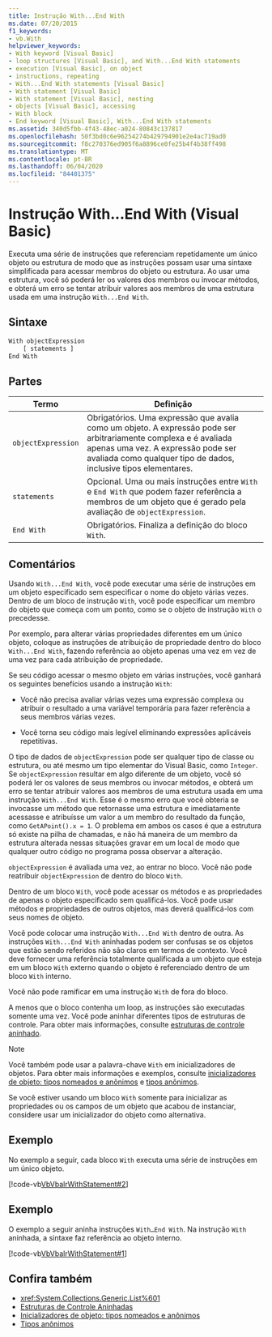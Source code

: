 ```yaml
---
title: Instrução With...End With
ms.date: 07/20/2015
f1_keywords:
- vb.With
helpviewer_keywords:
- With keyword [Visual Basic]
- loop structures [Visual Basic], and With...End With statements
- execution [Visual Basic], on object
- instructions, repeating
- With...End With statements [Visual Basic]
- With statement [Visual Basic]
- With statement [Visual Basic], nesting
- objects [Visual Basic], accessing
- With block
- End keyword [Visual Basic], With...End With statements
ms.assetid: 340d5fbb-4f43-48ec-a024-80843c137817
ms.openlocfilehash: 50f3bd0c6e96254274b429794901e2e4ac719ad0
ms.sourcegitcommit: f8c270376ed905f6a8896ce0fe25b4f4b38ff498
ms.translationtype: MT
ms.contentlocale: pt-BR
ms.lasthandoff: 06/04/2020
ms.locfileid: "84401375"
---
```

# <a name="withend-with-statement-visual-basic"></a>Instrução With...End With (Visual Basic)

Executa uma série de instruções que referenciam repetidamente um único objeto ou estrutura de modo que as instruções possam usar uma sintaxe simplificada para acessar membros do objeto ou estrutura.  Ao usar uma estrutura, você só poderá ler os valores dos membros ou invocar métodos, e obterá um erro se tentar atribuir valores aos membros de uma estrutura usada em uma instrução `With...End With`.

## <a name="syntax"></a>Sintaxe

```vb
With objectExpression
    [ statements ]
End With
```

## <a name="parts"></a>Partes

|Termo|Definição|
|---|---|
|`objectExpression`|Obrigatórios. Uma expressão que avalia como um objeto. A expressão pode ser arbitrariamente complexa e é avaliada apenas uma vez. A expressão pode ser avaliada como qualquer tipo de dados, inclusive tipos elementares.|
|`statements`|Opcional. Uma ou mais instruções entre `With` e `End With` que podem fazer referência a membros de um objeto que é gerado pela avaliação de `objectExpression`.|
|`End With`|Obrigatórios. Finaliza a definição do bloco `With`.|

## <a name="remarks"></a>Comentários

Usando `With...End With`, você pode executar uma série de instruções em um objeto especificado sem especificar o nome do objeto várias vezes. Dentro de um bloco de instrução `With`, você pode especificar um membro do objeto que começa com um ponto, como se o objeto de instrução `With` o precedesse.

Por exemplo, para alterar várias propriedades diferentes em um único objeto, coloque as instruções de atribuição de propriedade dentro do bloco `With...End With`, fazendo referência ao objeto apenas uma vez em vez de uma vez para cada atribuição de propriedade.

Se seu código acessar o mesmo objeto em várias instruções, você ganhará os seguintes benefícios usando a instrução `With`:

- Você não precisa avaliar várias vezes uma expressão complexa ou atribuir o resultado a uma variável temporária para fazer referência a seus membros várias vezes.

- Você torna seu código mais legível eliminando expressões aplicáveis repetitivas.

O tipo de dados de `objectExpression` pode ser qualquer tipo de classe ou estrutura, ou até mesmo um tipo elementar do Visual Basic, como `Integer`.  Se `objectExpression` resultar em algo diferente de um objeto, você só poderá ler os valores de seus membros ou invocar métodos, e obterá um erro se tentar atribuir valores aos membros de uma estrutura usada em uma instrução `With...End With`.  Esse é o mesmo erro que você obteria se invocasse um método que retornasse uma estrutura e imediatamente acessasse e atribuísse um valor a um membro do resultado da função, como `GetAPoint().x = 1`.  O problema em ambos os casos é que a estrutura só existe na pilha de chamadas, e não há maneira de um membro da estrutura alterada nessas situações gravar em um local de modo que qualquer outro código no programa possa observar a alteração.

`objectExpression` é avaliada uma vez, ao entrar no bloco. Você não pode reatribuir `objectExpression` de dentro do bloco `With`.

Dentro de um bloco `With`, você pode acessar os métodos e as propriedades de apenas o objeto especificado sem qualificá-los. Você pode usar métodos e propriedades de outros objetos, mas deverá qualificá-los com seus nomes de objeto.

Você pode colocar uma instrução `With...End With` dentro de outra. As instruções `With...End With` aninhadas podem ser confusas se os objetos que estão sendo referidos não são claros em termos de contexto. Você deve fornecer uma referência totalmente qualificada a um objeto que esteja em um bloco `With` externo quando o objeto é referenciado dentro de um bloco `With` interno.

Você não pode ramificar em uma instrução `With` de fora do bloco.

A menos que o bloco contenha um loop, as instruções são executadas somente uma vez. Você pode aninhar diferentes tipos de estruturas de controle. Para obter mais informações, consulte [estruturas de controle aninhado](../../programming-guide/language-features/control-flow/nested-control-structures.md).

> [!NOTE]
> Você também pode usar a palavra-chave `With` em inicializadores de objetos. Para obter mais informações e exemplos, consulte [inicializadores de objeto: tipos nomeados e anônimos](../../programming-guide/language-features/objects-and-classes/object-initializers-named-and-anonymous-types.md) e [tipos anônimos](../../programming-guide/language-features/objects-and-classes/anonymous-types.md).
>
> Se você estiver usando um bloco `With` somente para inicializar as propriedades ou os campos de um objeto que acabou de instanciar, considere usar um inicializador do objeto como alternativa.

## <a name="example"></a>Exemplo

No exemplo a seguir, cada bloco `With` executa uma série de instruções em um único objeto.

[!code-vb[VbVbalrWithStatement#2](~/samples/snippets/visualbasic/VS_Snippets_VBCSharp/vbvbalrwithstatement/vb/mainwindow.xaml.vb#2)]

## <a name="example"></a>Exemplo

O exemplo a seguir aninha instruções `With…End With`. Na instrução `With` aninhada, a sintaxe faz referência ao objeto interno.

[!code-vb[VbVbalrWithStatement#1](~/samples/snippets/visualbasic/VS_Snippets_VBCSharp/vbvbalrwithstatement/vb/mainwindow.xaml.vb#1)]

## <a name="see-also"></a>Confira também

- <xref:System.Collections.Generic.List%601>
- [Estruturas de Controle Aninhadas](../../programming-guide/language-features/control-flow/nested-control-structures.md)
- [Inicializadores de objeto: tipos nomeados e anônimos](../../programming-guide/language-features/objects-and-classes/object-initializers-named-and-anonymous-types.md)
- [Tipos anônimos](../../programming-guide/language-features/objects-and-classes/anonymous-types.md)

